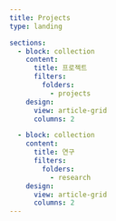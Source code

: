 ```yaml
---
title: Projects
type: landing

sections:
  - block: collection
    content:
      title: 프로젝트
      filters:
        folders:
          - projects
    design:
      view: article-grid
      columns: 2

  - block: collection
    content:
      title: 연구
      filters:
        folders:
          - research
    design:
      view: article-grid
      columns: 2
---
```

